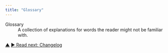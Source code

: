 ```yaml
---
title: "Glossary"
---
```



<dl class="glossary">


<dt id="entry-glossary">Glossary</dt>
<dd>A collection of explanations for words the reader might not be familiar with.</dd>


</dl>






<div class="bottom-nav">
<a href="appendix.html" title="Up: Appendix">▲</a> <a href="changelog.html" title="">▶ Read next: Changelog</a>
</div>


<script type="text/javascript">
Mousetrap.bind('g n', function() {
    window.location.href = 'changelog.html';
    return false;
});
</script>

